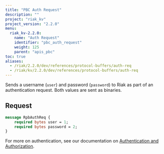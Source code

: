 ```yaml
---
title: "PBC Auth Request"
description: ""
project: "riak_kv"
project_version: "2.2.0"
menu:
  riak_kv-2.2.0:
    name: "Auth Request"
    identifier: "pbc_auth_request"
    weight: 125
    parent: "apis_pbc"
toc: true
aliases:
  - /riak/2.2.0/dev/references/protocol-buffers/auth-req
  - /riak/kv/2.2.0/dev/references/protocol-buffers/auth-req
---
```


Sends a username (`user`) and password (`password`) to Riak as part of
an authentication request. Both values are sent as binaries.

## Request

```protobuf
message RpbAuthReq {
    required bytes user = 1;
    required bytes password = 2;
}
```

For more on authentication, see our documentation on [Authentication and Authorization](/riak/kv/2.2.0/using/security/basics).
